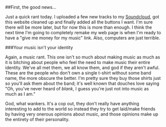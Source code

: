 <!-- 
.. title: Everyone's a Rebel
.. slug: everyones-a-rebel
.. date: 2014/05/13 15:18:22
.. tags: 
.. link: 
.. description: 
.. type: text
-->

##First, the good news...

Just a quick rant today. I uploaded a few new tracks to my [Soundcloud](https://soundcloud.com/al_hacha), got this website cleaned up and finally added all the buttons I want. I'm sure there will be more later, but for now this is more than enough. I think the next time I'm going to completely remake my web page is when I'm ready to have a "give me money for my music" link. Also, computers are just terrible. 

###Your music isn't your identity

Again, a music rant. This one isn't so much about making music as much as it is bitching about people who feel the need to make music their entire identity. We've all met them, we all know them, and god if they aren't awful. These are the people who don't own a single t-shirt without some band name, the more obscure the better. I'm pretty sure they buy those shirts just so you'll ask them about the band; it's well known that douches love saying "Oh, you've never heard of *blank*, I guess you're just not into music as much as I am." 

God, what wankers. It's a cop out, they don't really have anything interesting to add to the world so instead they try to get laid/make friends by having very onerous opinions about music, and those opinions make up the entirety of their personality. 

